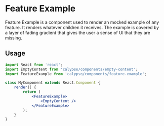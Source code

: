 # Feature Example

Feature Example is a component used to render an mocked example of any feature. It renders whatever children it receives. The example is covered by a layer of fading gradient that gives the user a sense of UI that they are missing.

## Usage

```jsx
import React from 'react';
import EmptyContent from 'calypso/components/empty-content';
import FeatureExample from 'calypso/components/feature-example';

class MyComponent extends React.Component {
	render() {
		return (
			<FeatureExample>
				<EmptyContent />
			</FeatureExample>
		);
	}
}
```
